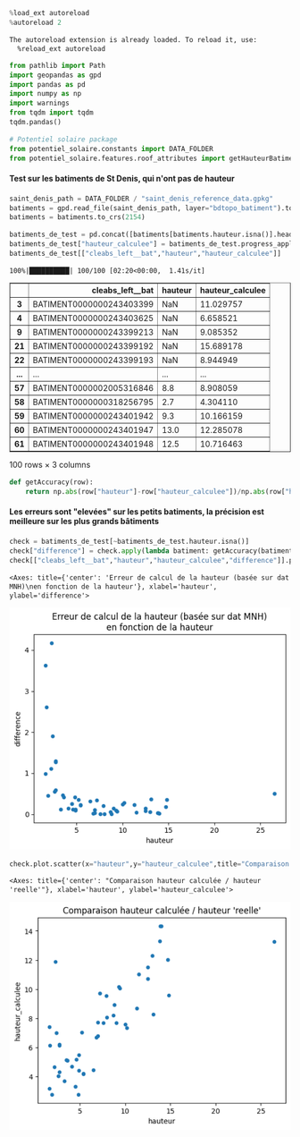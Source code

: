 ```python
%load_ext autoreload
%autoreload 2
```

    The autoreload extension is already loaded. To reload it, use:
      %reload_ext autoreload



```python
from pathlib import Path
import geopandas as gpd
import pandas as pd
import numpy as np
import warnings
from tqdm import tqdm
tqdm.pandas()

```


```python
# Potentiel solaire package
from potentiel_solaire.constants import DATA_FOLDER
from potentiel_solaire.features.roof_attributes import getHauteurBatiment
```

#### Test sur les batiments de St Denis, qui n'ont pas de hauteur


```python
saint_denis_path = DATA_FOLDER / "saint_denis_reference_data.gpkg"
batiments = gpd.read_file(saint_denis_path, layer="bdtopo_batiment").to_crs(2154)
batiments = batiments.to_crs(2154)
```


```python
batiments_de_test = pd.concat([batiments[batiments.hauteur.isna()].head(50),batiments[~batiments.hauteur.isna()].head(50)])
batiments_de_test["hauteur_calculee"] = batiments_de_test.progress_apply(lambda batiment: getHauteurBatiment(batiment), axis = 1)
batiments_de_test[["cleabs_left__bat","hauteur","hauteur_calculee"]]
```

    100%|██████████| 100/100 [02:20<00:00,  1.41s/it]





<div>
<style scoped>
    .dataframe tbody tr th:only-of-type {
        vertical-align: middle;
    }

    .dataframe tbody tr th {
        vertical-align: top;
    }

    .dataframe thead th {
        text-align: right;
    }
</style>
<table border="1" class="dataframe">
  <thead>
    <tr style="text-align: right;">
      <th></th>
      <th>cleabs_left__bat</th>
      <th>hauteur</th>
      <th>hauteur_calculee</th>
    </tr>
  </thead>
  <tbody>
    <tr>
      <th>3</th>
      <td>BATIMENT0000000243403399</td>
      <td>NaN</td>
      <td>11.029757</td>
    </tr>
    <tr>
      <th>4</th>
      <td>BATIMENT0000000243403625</td>
      <td>NaN</td>
      <td>6.658521</td>
    </tr>
    <tr>
      <th>9</th>
      <td>BATIMENT0000000243399213</td>
      <td>NaN</td>
      <td>9.085352</td>
    </tr>
    <tr>
      <th>21</th>
      <td>BATIMENT0000000243399192</td>
      <td>NaN</td>
      <td>15.689178</td>
    </tr>
    <tr>
      <th>22</th>
      <td>BATIMENT0000000243399193</td>
      <td>NaN</td>
      <td>8.944949</td>
    </tr>
    <tr>
      <th>...</th>
      <td>...</td>
      <td>...</td>
      <td>...</td>
    </tr>
    <tr>
      <th>57</th>
      <td>BATIMENT0000002005316846</td>
      <td>8.8</td>
      <td>8.908059</td>
    </tr>
    <tr>
      <th>58</th>
      <td>BATIMENT0000000318256795</td>
      <td>2.7</td>
      <td>4.304110</td>
    </tr>
    <tr>
      <th>59</th>
      <td>BATIMENT0000000243401942</td>
      <td>9.3</td>
      <td>10.166159</td>
    </tr>
    <tr>
      <th>60</th>
      <td>BATIMENT0000000243401947</td>
      <td>13.0</td>
      <td>12.285078</td>
    </tr>
    <tr>
      <th>61</th>
      <td>BATIMENT0000000243401948</td>
      <td>12.5</td>
      <td>10.716463</td>
    </tr>
  </tbody>
</table>
<p>100 rows × 3 columns</p>
</div>




```python
def getAccuracy(row):
    return np.abs(row["hauteur"]-row["hauteur_calculee"])/np.abs(row["hauteur"])
```

#### Les erreurs sont "elevées" sur les petits batiments, la précision est meilleure sur les plus grands bâtiments


```python
check = batiments_de_test[~batiments_de_test.hauteur.isna()]
check["difference"] = check.apply(lambda batiment: getAccuracy(batiment), axis = 1)
check[["cleabs_left__bat","hauteur","hauteur_calculee","difference"]].plot.scatter(x="hauteur",y="difference",title="Erreur de calcul de la hauteur (basée sur dat MNH)\nen fonction de la hauteur")
```




    <Axes: title={'center': 'Erreur de calcul de la hauteur (basée sur dat MNH)\nen fonction de la hauteur'}, xlabel='hauteur', ylabel='difference'>




    
![png](wns_hauteur_files/wns_hauteur_8_1.png)
    



```python
check.plot.scatter(x="hauteur",y="hauteur_calculee",title="Comparaison hauteur calculée / hauteur 'reelle'")
```




    <Axes: title={'center': "Comparaison hauteur calculée / hauteur 'reelle'"}, xlabel='hauteur', ylabel='hauteur_calculee'>




    
![png](wns_hauteur_files/wns_hauteur_9_1.png)
    

